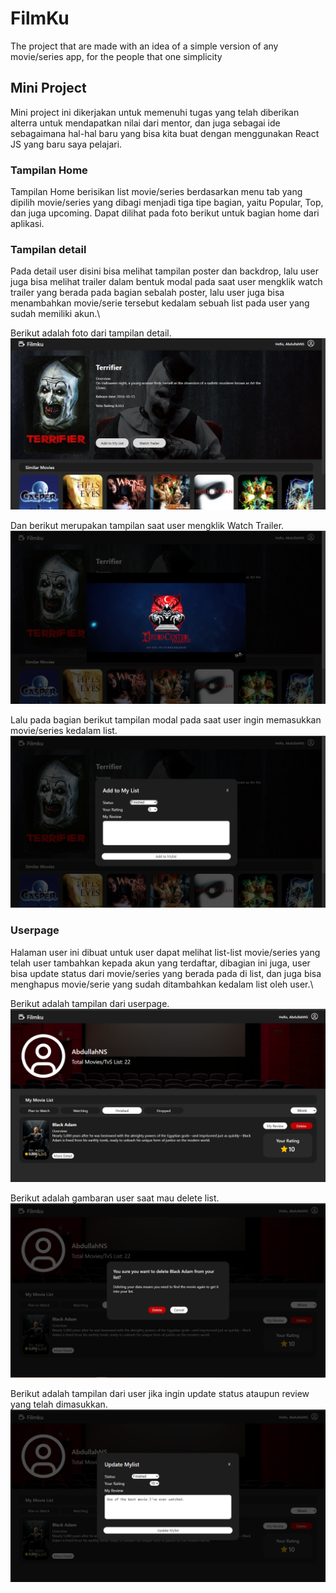 # FilmKu

The project that are made with an idea of a simple version of any movie/series app, for the people that one simplicity

## Mini Project

Mini project ini dikerjakan untuk memenuhi tugas yang telah diberikan alterra untuk mendapatkan nilai dari mentor, dan juga sebagai ide sebagaimana hal-hal baru yang bisa kita buat dengan menggunakan React JS yang baru saya pelajari.

### Tampilan Home

Tampilan Home berisikan list movie/series berdasarkan menu tab yang dipilih movie/series yang dibagi menjadi tiga tipe bagian, yaitu Popular, Top, dan juga upcoming. Dapat dilihat pada foto berikut untuk bagian home dari aplikasi.\
[](./screenshot/HomePage.png)

### Tampilan detail

Pada detail user disini bisa melihat tampilan poster dan backdrop, lalu user juga bisa melihat trailer dalam bentuk modal pada saat user mengklik watch trailer yang berada pada bagian sebalah poster, lalu user juga bisa menambahkan movie/serie tersebut kedalam sebuah list pada user yang sudah memiliki akun.\

Berikut adalah foto dari tampilan detail.\
![](./screenshot/DetailPage.png)  

Dan berikut merupakan tampilan saat user mengklik Watch Trailer.\
![](./screenshot/DetailPageTrailerModal.png)  

Lalu pada bagian berikut tampilan modal pada saat user ingin memasukkan movie/series kedalam list.\
![](./screenshot/DetailPageAddListModal.png)


### Userpage

Halaman user ini dibuat untuk user dapat melihat list-list movie/series yang telah user tambahkan kepada akun yang terdaftar, dibagian ini juga, user bisa update status dari movie/series yang berada pada di list, dan juga bisa menghapus movie/serie yang sudah ditambahkan kedalam list oleh user.\

Berikut adalah tampilan dari userpage.\
![](./screenshot/UserPage.png)  

Berikut adalah gambaran user saat mau delete list.\
![](./screenshot/userPageDeleteModal.png)  

Berikut adalah tampilan dari user jika ingin update status ataupun review yang telah dimasukkan.\
![](./screenshot/userPageUpdateModal.png)